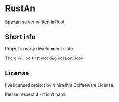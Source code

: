 # RustAn

[Spartan](https://portal.mozz.us/spartan/spartan.mozz.us/) server written in Rust.

## Short info

Project in early development state.

There will be first working version soon!

## License

I've licensed project by [Nihirash's Coffeeware License](LICENSE).

Please respect it - it isn't hard.